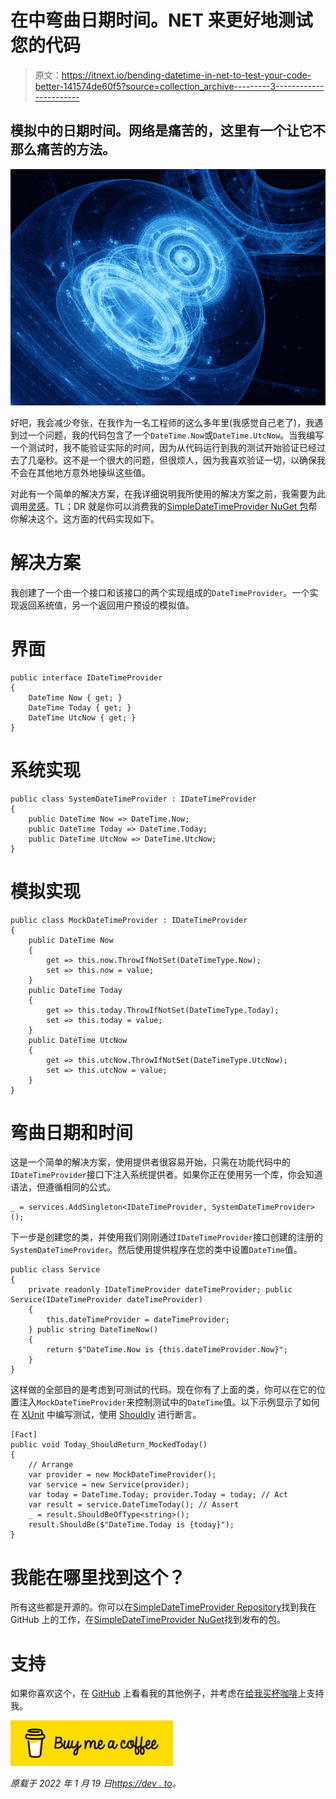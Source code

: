 # 在中弯曲日期时间。NET 来更好地测试您的代码

> 原文：<https://itnext.io/bending-datetime-in-net-to-test-your-code-better-141574de60f5?source=collection_archive---------3----------------------->

## 模拟中的日期时间。网络是痛苦的，这里有一个让它不那么痛苦的方法。

![](img/63cb880df545af78c0325e4e6fcf3d1c.png)

好吧，我会减少夸张，在我作为一名工程师的这么多年里(我感觉自己老了)，我遇到过一个问题，我的代码包含了一个`DateTime.Now`或`DateTime.UtcNow`。当我编写一个测试时，我不能验证实际的时间，因为从代码运行到我的测试开始验证已经过去了几毫秒。这不是一个很大的问题，但很烦人，因为我喜欢验证一切，以确保我不会在其他地方意外地操纵这些值。

对此有一个简单的解决方案，在我详细说明我所使用的解决方案之前，我需要为此调用[灵感](https://github.com/stphnwlsh/SimpleDateTimeProvider#inspiration)。TL；DR 就是你可以消费我的[SimpleDateTimeProvider NuGet 包](https://www.nuget.org/packages/SimpleDateTimeProvider/)帮你解决这个。这方面的代码实现如下。

# 解决方案

我创建了一个由一个接口和该接口的两个实现组成的`DateTimeProvider`。一个实现返回系统值，另一个返回用户预设的模拟值。

# 界面

```
public interface IDateTimeProvider
{
    DateTime Now { get; }
    DateTime Today { get; }
    DateTime UtcNow { get; }
}
```

# 系统实现

```
public class SystemDateTimeProvider : IDateTimeProvider
{
    public DateTime Now => DateTime.Now;
    public DateTime Today => DateTime.Today;
    public DateTime UtcNow => DateTime.UtcNow;
}
```

# 模拟实现

```
public class MockDateTimeProvider : IDateTimeProvider
{
    public DateTime Now
    {
        get => this.now.ThrowIfNotSet(DateTimeType.Now);
        set => this.now = value;
    }
    public DateTime Today
    {
        get => this.today.ThrowIfNotSet(DateTimeType.Today);
        set => this.today = value;
    }
    public DateTime UtcNow
    {
        get => this.utcNow.ThrowIfNotSet(DateTimeType.UtcNow);
        set => this.utcNow = value;
    }
}
```

# 弯曲日期和时间

这是一个简单的解决方案，使用提供者很容易开始，只需在功能代码中的`IDateTimeProvider`接口下注入系统提供者。如果你正在使用另一个库，你会知道语法，但遵循相同的公式。

```
_ = services.AddSingleton<IDateTimeProvider, SystemDateTimeProvider>();
```

下一步是创建您的类，并使用我们刚刚通过`IDateTimeProvider`接口创建的注册的`SystemDateTimeProvider`。然后使用提供程序在您的类中设置`DateTime`值。

```
public class Service
{
    private readonly IDateTimeProvider dateTimeProvider; public Service(IDateTimeProvider dateTimeProvider)
    {
        this.dateTimeProvider = dateTimeProvider;
    } public string DateTimeNow()
    {
        return $"DateTime.Now is {this.dateTimeProvider.Now}";
    }
}
```

这样做的全部目的是考虑到可测试的代码。现在你有了上面的类，你可以在它的位置注入`MockDateTimeProvider`来控制测试中的`DateTime`值。以下示例显示了如何在 [XUnit](https://xunit.net/) 中编写测试，使用 [Shouldly](https://shouldly.io/) 进行断言。

```
[Fact]
public void Today_ShouldReturn_MockedToday()
{
    // Arrange
    var provider = new MockDateTimeProvider();
    var service = new Service(provider);
    var today = DateTime.Today; provider.Today = today; // Act
    var result = service.DateTimeToday(); // Assert
    _ = result.ShouldBeOfType<string>();
    result.ShouldBe($"DateTime.Today is {today}");
}
```

# 我能在哪里找到这个？

所有这些都是开源的。你可以在[SimpleDateTimeProvider Repository](https://github.com/stphnwlsh/SimpleDateTimeProvider)找到我在 GitHub
上的工作，在[SimpleDateTimeProvider NuGet](https://www.nuget.org/packages/SimpleDateTimeProvider/)找到发布的包。

# 支持

如果你喜欢这个，在 [GitHub](https://github.com/stphnwlsh) 上看看我的其他例子，并考虑在[给我买杯咖啡](https://www.buymeacoffee.com/stphnwlsh)上支持我。

![](img/d391e374cf2d7e544d2a5e8768be87e6.png)

*原载于 2022 年 1 月 19 日*[*https://dev . to*](https://dev.to/stphnwlsh/bending-datetime-in-net-to-test-your-code-better-2lon)*。*